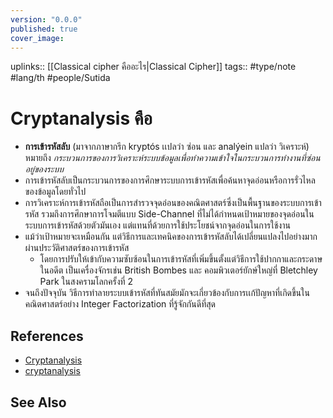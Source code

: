 ```yaml
---
version: "0.0.0"
published: true
cover_image:
---
```

uplinks:: [[Classical cipher คืออะไร|Classical Cipher]]
tags:: #type/note #lang/th #people/Sutida 
# Cryptanalysis คือ
- **การเข้ารหัสลับ** (มาจากภาษากรีก kryptós เเปลว่า ซ่อน และ analýein แปลว่า วิเคราะห์) หมายถึง *กระบวนการของการวิเคราะห์ระบบข้อมูลเพื่อทำความเข้าใจในกระบวนการทำงานที่ซ่อนอยู่ของระบบ*
- การเข้ารหัสลับเป็นกระบวนการของการศึกษาระบบการเข้ารหัสเพื่อค้นหาจุดอ่อนหรือการรั่วไหลของข้อมูลโดยทั่วไป
- การวิเคราะห์การเข้ารหัสถือเป็นการสำรวจจุดอ่อนของคณิตศาสตร์ซึ่งเป็นพื้นฐานของระบบการเข้ารหัส รวมถึงการศึกษาการโจมตีแบบ Side-Channel ที่ไม่ได้กำหนดเป้าหมายของจุดอ่อนในระบบการเข้ารหัสด้วยตัวมันเอง แต่แทนที่ด้วยการใช้ประโยชน์จากจุดอ่อนในการใช้งาน
- แม้ว่าเป้าหมายจะเหมือนกัน แต่วิธีการและเทคนิคของการเข้ารหัสลับได้เปลี่ยนแปลงไปอย่างมากผ่านประวัติศาสตร์ของการเข้ารหัส
	- โดยการปรับให้เข้ากับความซับซ้อนในการเข้ารหัสที่เพิ่มขึ้นตั้งแต่วิธีการใช้ปากกาและกระดาษในอดีต เป็นเครื่องจักรเช่น British Bombes และ คอมพิวเตอร์ยักษ์ใหญ่ที่ Bletchley Park ในสงครามโลกครั้งที่ 2
- จนถึงปัจจุบัน วิธีการทำลายระบบเข้ารหัสที่ทันสมัยมักจะเกี่ยวข้องกับการเเก้ปัญหาที่เกิดขึ้นในคณิตศาสตร์อย่าง Integer Factorization ที่รู้จักกันดีที่สุด
## References
- [Cryptanalysis](https://en.wikipedia.org/wiki/Cryptanalysis)
- [cryptanalysis
](https://www.sciencedirect.com/topics/computer-science/cryptanalysis)

## See Also
